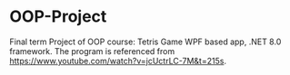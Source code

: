 # OOP-Project
Final term Project of OOP course: Tetris Game
WPF based app, .NET 8.0 framework.
The program is referenced from https://www.youtube.com/watch?v=jcUctrLC-7M&t=215s.
